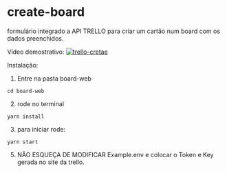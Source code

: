 # create-board
 
formulário integrado a API TRELLO para criar um cartão num board com os dados preenchidos.

Vídeo demostrativo:
[![trello-cretae](http://img.youtube.com/vi/7mtHYm7OwpY/0.jpg)](http://www.youtube.com/watch?v=7mtHYm7OwpY "trello-create")


Instalação:

1. Entre na pasta board-web

`cd board-web`

2. rode no terminal

`yarn install`

3. para iniciar rode:

`yarn start`

5. NÂO ESQUEÇA DE MODIFICAR Example.env e colocar o Token e Key gerada no site da trello.
